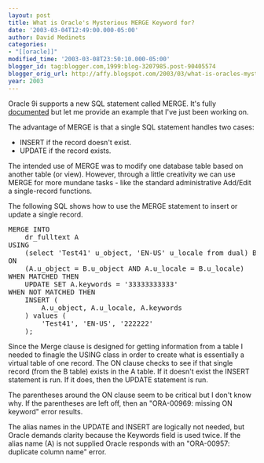```yaml
---
layout: post
title: What is Oracle's Mysterious MERGE Keyword for?
date: '2003-03-04T12:49:00.000-05:00'
author: David Medinets
categories:
- "[[oracle]]"
modified_time: '2003-03-08T23:50:10.000-05:00'
blogger_id: tag:blogger.com,1999:blog-3207985.post-90405574
blogger_orig_url: http://affy.blogspot.com/2003/03/what-is-oracles-mysterious-merge.md
year: 2003
---
```


<p>Oracle 9i supports a new SQL statement called MERGE. It's fully <a
		href="http://download-west.oracle.com/otndoc/oracle9i/901_doc/server.901/a90125/statements_916.htm">documented</a>
	but let me provide an example that I've just been working on.</p>


<p>The advantage of MERGE is that a single SQL statement handles two cases:
<ul>
	<li>INSERT if the record doesn't exist.</li>
	<li>UPDATE if the record exists.</li>
</ul>
</p>

<p>The intended use of MERGE was to modify one database table based on another
	table (or view). However, through a little creativity we can use MERGE for more
	mundane tasks - like the standard administrative Add/Edit a single-record functions.</p>

<p>The following SQL shows how to use the MERGE statement to insert or update
	a single record.</p>

<pre>
MERGE INTO
	dr_fulltext A
USING
	(select 'Test41' u_object, 'EN-US' u_locale from dual) B
ON
	(A.u_object = B.u_object AND A.u_locale = B.u_locale)
WHEN MATCHED THEN
	UPDATE SET A.keywords = '33333333333'
WHEN NOT MATCHED THEN
	INSERT (
	    A.u_object, A.u_locale, A.keywords
	) values (
	    'Test41', 'EN-US', '222222'
	);
</pre>

<p>Since the Merge clause is designed for getting information from a table I
	needed to finagle the USING class in order to create what is essentially a
	virtual table of one record. The ON clause checks to see if that single
	record (from the B table) exists in the A table. If it doesn't exist the INSERT statement is
	run. If it does, then the UPDATE statement is run.</p>

<p>The parentheses around the ON clause seem to be critical but I don't know why.
	If the parentheses are left off, then an "ORA-00969: missing ON keyword" error
	results.</p>

<p>The alias names in the UPDATE and INSERT are logically not needed, but Oracle
	demands clarity because the Keywords field is used twice. If the alias name (A)
	is not supplied Oracle responds with an "ORA-00957: duplicate column name" error.</p>